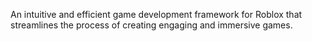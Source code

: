 An intuitive and efficient game development framework for Roblox that streamlines the process of creating engaging and immersive games.